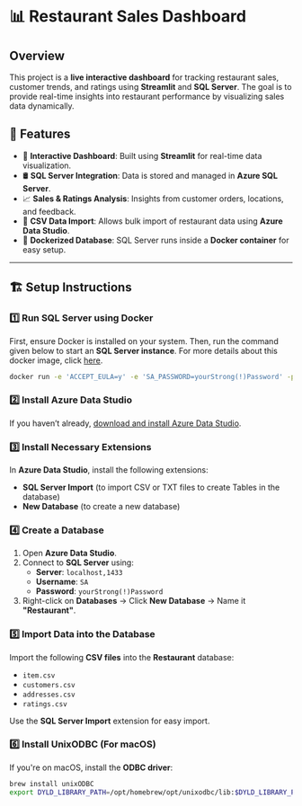 # 📊 Restaurant Sales Dashboard

## Overview
This project is a **live interactive dashboard** for tracking restaurant sales, customer trends, and ratings using **Streamlit** and **SQL Server**. The goal is to provide real-time insights into restaurant performance by visualizing sales data dynamically.

## 🚀 Features
- 📌 **Interactive Dashboard**: Built using **Streamlit** for real-time data visualization.
- 🛢 **SQL Server Integration**: Data is stored and managed in **Azure SQL Server**.
- 📈 **Sales & Ratings Analysis**: Insights from customer orders, locations, and feedback.
- 📂 **CSV Data Import**: Allows bulk import of restaurant data using **Azure Data Studio**.
- 🐳 **Dockerized Database**: SQL Server runs inside a **Docker container** for easy setup.

---

## 🏗 Setup Instructions

### **1️⃣ Run SQL Server using Docker**
First, ensure Docker is installed on your system. Then, run the command given below to start an **SQL Server instance**. For more details about this docker image, click [here](https://hub.docker.com/r/microsoft/mssql-server).

```bash
docker run -e 'ACCEPT_EULA=y' -e 'SA_PASSWORD=yourStrong(!)Password' -p 1433:1433 --name azuresqledge -d mcr.microsoft.com/mssql/server:latest
```

### 2️⃣ Install Azure Data Studio  
If you haven’t already, [download and install Azure Data Studio](https://learn.microsoft.com/en-us/sql/azure-data-studio/download-azure-data-studio).

### 3️⃣ Install Necessary Extensions  
In **Azure Data Studio**, install the following extensions:  
- **SQL Server Import** (to import CSV or TXT files to create Tables in the database)  
- **New Database** (to create a new database)  

### 4️⃣ Create a Database  
1. Open **Azure Data Studio**.  
2. Connect to **SQL Server** using:  
   - **Server**: `localhost,1433`  
   - **Username**: `SA`  
   - **Password**: `yourStrong(!)Password`  
3. Right-click on **Databases** → Click **New Database** → Name it **"Restaurant"**.  

### 5️⃣ Import Data into the Database  
Import the following **CSV files** into the **Restaurant** database:  
- `item.csv`  
- `customers.csv`  
- `addresses.csv`  
- `ratings.csv`  

Use the **SQL Server Import** extension for easy import.  

### 6️⃣ Install UnixODBC (For macOS)  
If you're on macOS, install the **ODBC driver**:  
```bash
brew install unixODBC
export DYLD_LIBRARY_PATH=/opt/homebrew/opt/unixodbc/lib:$DYLD_LIBRARY_PATH